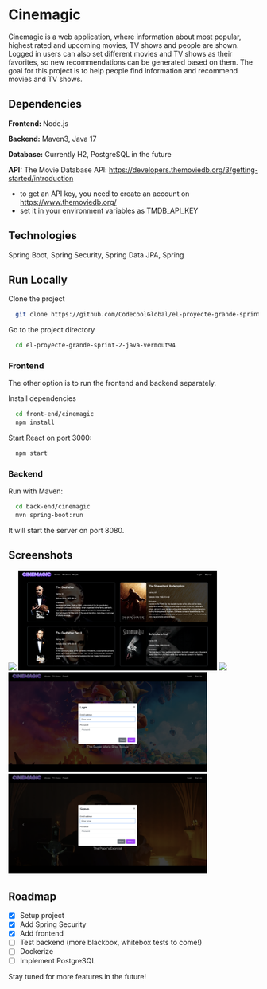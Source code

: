 
# Cinemagic

Cinemagic is a web application, where information about most popular, highest rated and upcoming movies, TV shows and people are shown.
Logged in users can also set different movies and TV shows as their favorites, so new recommendations can be generated based on them.
The goal for this project is to help people find information and recommend movies and TV shows.



## Dependencies

**Frontend:** Node.js

**Backend:** Maven3, Java 17

**Database:**  Currently H2, PostgreSQL in the future

**API:**  The Movie Database API: https://developers.themoviedb.org/3/getting-started/introduction
- to get an API key, you need to create an account on https://www.themoviedb.org/ 
- set it in your environment variables as TMDB_API_KEY

## Technologies

Spring Boot, Spring Security, Spring Data JPA, Spring

## Run Locally

Clone the project

```bash
  git clone https://github.com/CodecoolGlobal/el-proyecte-grande-sprint-2-java-vermout94
```

Go to the project directory

```bash
  cd el-proyecte-grande-sprint-2-java-vermout94
```




### Frontend

The other option is to run the frontend and backend separately.

Install dependencies

```bash
  cd front-end/cinemagic
  npm install
```

Start React on port 3000:

```bash
  npm start
```

### Backend

Run with Maven:

```bash
  cd back-end/cinemagic
  mvn spring-boot:run
```

It will start the server on port 8080.


## Screenshots

<img src="images/main.png" width="400px">
<img src="images/most_popular.png" width="400px">
<img src="images/upcoming.png" width="400px">
<img src="images/login.png" width="400px">
<img src="images/signup.png" width="400px">


## Roadmap

- [x]  Setup project
- [x]  Add Spring Security
- [x]  Add frontend
- [ ]  Test backend (more blackbox, whitebox tests to come!)
- [ ]  Dockerize
- [ ]  Implement PostgreSQL

Stay tuned for more features in the future!

